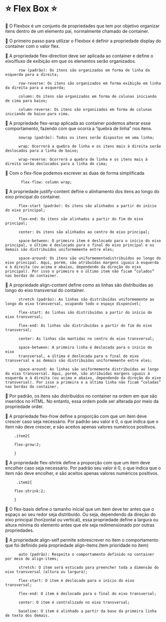 <h1>⭐️ Flex Box ⭐️</h1>

🔺 O Flexbox é um conjunto de propriedades que tem por objetivo organizar itens dentro de um elemento pai, normalmente chamado de container.

🔺 O primeiro passo para utilizar o Flexbox é definir a propriedade display do container com o valor flex.

🔺 A propriedade flex-direction deve ser aplicada ao container e define o eixo/fluxo de exibição em que os elementos serão organizados. 

          ​row (padrão): Os itens são organizados em forma de linha da esquerda para a direita;

          ​row-reverse: Os itens são organizados em forma exibição em linha da direita para a esquerda;

          ​column: Os itens são organizados em forma de colunas iniciando de cima para baixo;

          ​column-reverse: Os itens são organizados em forma de colunas iniciando de baixo para cima.

🔺 A propriedade flex-wrap aplicada ao container podemos alterar esse comportamento, fazendo com que ocorra a “quebra de linha” nos itens.
 
          ​nowrap (padrão): Todos os itens serão dispostos em uma linha;

          ​wrap: Ocorrerá a quebra de linha e os itens mais à direita serão deslocados para a linha de baixo;

          ​wrap-reverse: Ocorrerá a quebra de linha e os itens mais à direita serão deslocados para a linha de cima;

🔺 Com o flex-flow podemos escrever as duas de forma simplificada

           ​flex-flow: column wrap;

🔺 A propriedade justify-content define o alinhamento dos itens ao longo do eixo principal do container.

          ​flex-start (padrão): Os itens são alinhados a partir do início do eixo principal;
          
          ​flex-end: Os itens são alinhados a partir do fim do eixo principal;

          ​center: Os itens são alinhados ao centro do eixo principal;
          
          ​space-between: O primeiro item é deslocado para o início do eixo principal, o último é deslocado para o final do eixo principal e os demais são distribuídos uniformemente entre eles;

          ​space-around: Os itens são uniformementedistribuídos ao longo do eixo principal. Aqui, porém, são atribuídas margens iguais à esquerda e à direita (ou acima e abaixo, dependendo da direção do eixo principal). Por isso o primeiro e o último item não ficam “colados” nas bordas do container.

🔺 A propriedade align-content define como as linhas são distribuídas ao longo do eixo transversal do container. 

          ​stretch (padrão): As linhas são distribuídas uniformemente ao longo do eixo transversal, ocupando todo o espaço disponível;
          
          ​flex-start: As linhas são distribuídas a partir do início do eixo transversal;

          ​flex-end: As linhas são distribuídas a partir do fim do eixo transversal;
          
          ​center: As linhas são mantidas no centro do eixo transversal;
         
          ​space-between: A primeira linha é deslocada para o início do eixo 
          transversal, a última é deslocada para o final do eixo transversal e as demais são distribuídas uniformemente entre eles;
          
          ​space-around: As linhas são uniformemente distribuídas ao longo do eixo transversal. Aqui, porém, são atribuídas margens iguais à esquerda e à direita (ou acima e abaixo, dependendo da direção do eixo transversal). Por isso a primeira e a última linha não ficam “coladas” nas bordas do container.

🔺 Por padrão, os itens são distribuídos no container na ordem em que são inseridos no HTML. No entanto, essa ordem pode ser alterada por meio da propriedade order.

🔺 A propriedade flex-frow define a proporção com que um item deve crescer caso seja necessário. Por padrão seu valor é 0, o que indica que o item não deve crescer, e são aceitos apenas valores numéricos positivos.
 
        .item2{

        flex-grow:2;

        }

🔺 A propriedade flex-shrink define a proporção com que um item deve encolher caso seja necessário. Por padrão seu valor é 0, o que indica que o item não deve encolher, e são aceitos apenas valores numéricos positivos.

         .item2{

        flex-shrink:2;

        }


🔺 O flex-basis define o tamanho inicial que um item deve ter antes que o espaço ao seu redor seja distribuído. Ou seja, dependendo da direção do eixo principal (horizontal ou vertical), essa propriedade define a largura ou altura mínima do elemento antes que ele seja redimensionado por outras propriedades.

🔺  A propriedade align-self permite sobrescrever no item o comportamento que foi definido pela propriedade align-items.(tem prioridade no item)

          ​auto (padrão): Respeita o comportamento definido no container por meio do align-items;
        
          ​stretch: O item será esticado para preencher toda a dimensão do eixo transversal (altura ou largura);

          ​flex-start: O item é deslocado para o início do eixo transversal;
        
          ​flex-end: O item é deslocado para o final do eixo transversal;
          
          ​center: O item é centralizado no eixo transversal;

          ​baseline: O item é alinhado a partir da base da primeira linha de texto dos demais.





